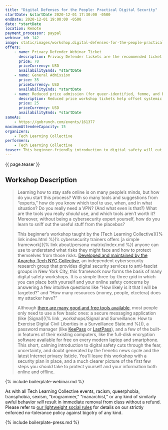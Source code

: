```yaml
---
title: "Digital Defenses for the People: Practical Digital Security"
startDate: &startDate 2020-12-01 17:30:00 -0500
endDate: 2020-12-01 19:00:00 -0500
date: *startDate
location: Remote
payment_processor: paypal
webinar_id: 142
image: static/images/workshop.digital-defenses-for-the-people-practical-digital-security.rectangle.jpg
offers:
    - name: Privacy Defender Webinar Ticket
      description: Privacy Defender tickets are the recommended ticket type for those who can afford to help fund the digital security and online privacy advocacy communities with their financial resources, are attending the workshop with the support of their employers or other backers, or have other resources available to them. Purchasing tickets at this level makes it possible for us to offer reduced price tickets to those in need.
      price: 70
      priceCurrency: USD
      availabilityEnds: *startDate
    - name: General Admission
      price: 35
      priceCurrency: USD
      availabilityEnds: *startDate
    - name: Reduced price admission (for queer-identified, femme, and BIPOC people)
      description: Reduced price workshop tickets help offset systemic biases prevalent in society and in the technology sector especially.
      price: 25
      priceCurrency: USD
      availabilityEnds: *startDate
sameAs:
    - https://gobrunch.com/events/161377
maximumAttendeeCapacity: 15
organizers:
    - Tech Learning Collective
performers:
    - Tech Learning Collective
teaser: This beginner-friendly introduction to digital safety will cut through the fear, uncertainty, and doubt generated by the frenetic news cycle and the latest Internet privacy listicle, and offer an opportunity to ask the Tech Learning Collective&rsquo;s cybersecurity trainers your most pressing online privacy and digital security questions.
---
```


{{ page.teaser }}

## Workshop Description

> Learning how to stay safe online is on many people&rsquo;s minds, but how do you start this process? With so many tools and suggestions from &ldquo;experts,&rdquo; how do you know which tool to use, when, and in what situation? Do you really need a VPN? (And what even is that?) What are the tools you really *should* use, and which tools aren&rsquo;t worth it? Moreover, without being a cybersecurity expert yourself, how do you learn to sniff out the useful stuff from the placebos?
>
> This beginner&rsquo;s workshop taught by the [Tech Learning Collective]({% link index.html %})&rsquo;s cybersecurity trainers offers [a simple framework]({% link about/persona-matrix/index.md %}) anyone can use to understand what risks they might face and how to protect themselves from those risks. [Developed and maintained by the Anarcho-Tech NYC Collective](https://github.com/AnarchoTechNYC/meta/wiki/Persona-based-training-matrix), an independent cybersecurity research group that provides digital security services to anti-fascist groups in New York City, this framework now forms the basis of many digital safety workshops. It is a simple three-by-three grid in which you can place both yourself and your online safety concerns by answering a few intuitive questions like &ldquo;How likely is it that I will be targeted?&rdquo; and &ldquo;How many resources (money, people, etcetera) does my attacker have?&rdquo;
>
> Although [there are many good and free tools available](https://prism-break.org/en/), most people only need to use a few basic ones: a secure messaging application (like [Signal]({% link _workshops/Signal and Surveillance: How to Exercise Digital Civil Liberties in a Surveillance State.md %})), a password manager (like [KeePass](https://keepass.info/) or [LastPass](https://lastpass.com/)), and a few of the built-in features of their existing computers, like the full-disk encryption software available for free on every modern laptop and smartphone. This short, calming introduction to digital safety cuts through the fear, uncertainty, and doubt generated by the frenetic news cycle and the latest Internet privacy listicle. You&rsquo;ll leave this workshop with a security plan in place, and a much clearer picture of the first few steps you *should* take to protect yourself and your information both online and offline.

{% include boilerplate-webinar.md %}

As with all Tech Learning Collective events, racism, queerphobia, transphobia, sexism, &ldquo;brogrammer,&rdquo; &ldquo;manarchist,&rdquo; or any kind of similarly awful behavior *will* result in immediate removal from class without a refund. Please refer to [our lightweight social rules](https://github.com/AnarchoTechNYC/meta/wiki/Social-rules) for details on our strictly enforced no-tolerance policy against bigotry of any kind.

{% include boilerplate-press.md %}
